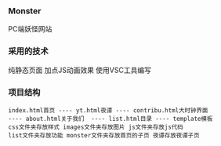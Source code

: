 ### Monster
PC端妖怪网站

### 采用的技术
纯静态页面 加点JS动画效果
使用VSC工具编写

### 项目结构
```
index.html首页 ---- yt.html夜谭 ---- contribu.html大时钟界面  
---- about.html关于我们  ---- list.html目录 ---- template模板
css文件夹存放样式 images文件夹存放图片 js文件夹存放js代码 
list文件夹存放功能 monster文件夹存放首页的子页 夜谭存放夜谭子页
```
